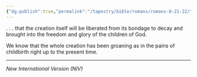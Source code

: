 ```yaml
---
{"dg-publish":true,"permalink":"/tapestry/bible/romans/romans-8-21-22/","title":"Romans 8:21–22","hide":true,"tags":["bible-verse","bible-verse"],"dgHomeLink":true,"dgShowLocalGraph":true,"dgEnableSearch":true}
---
```


 . . . that the creation itself will be liberated from its bondage to decay and brought into the freedom and glory of the children of God.

We know that the whole creation has been groaning as in the pains of childbirth right up to the present time.

---
*New International Version (NIV)*